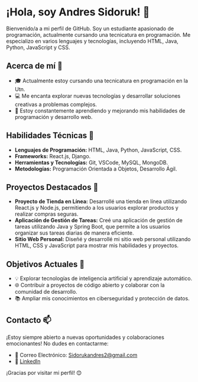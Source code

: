 # ¡Hola, soy Andres Sidoruk! 👋

Bienvenido/a a mi perfil de GitHub. Soy un estudiante apasionado de programación, actualmente cursando una tecnicatura en programación. Me especializo en varios lenguajes y tecnologías, incluyendo HTML, Java, Python, JavaScript y CSS.

## Acerca de mí 🌟

- 🎓 Actualmente estoy cursando una tecnicatura en programación en la Utn.
- 💻 Me encanta explorar nuevas tecnologías y desarrollar soluciones creativas a problemas complejos.
- 🌱 Estoy constantemente aprendiendo y mejorando mis habilidades de programación y desarrollo web.

## Habilidades Técnicas 💼

- **Lenguajes de Programación:** HTML, Java, Python, JavaScript, CSS.
- **Frameworks:** React.js, Django.
- **Herramientas y Tecnologías:** Git, VSCode, MySQL, MongoDB.
- **Metodologías:** Programación Orientada a Objetos, Desarrollo Ágil.

## Proyectos Destacados 🚀

- **Proyecto de Tienda en Línea:** Desarrollé una tienda en línea utilizando React.js y Node.js, permitiendo a los usuarios explorar productos y realizar compras seguras.
- **Aplicación de Gestión de Tareas:** Creé una aplicación de gestión de tareas utilizando Java y Spring Boot, que permite a los usuarios organizar sus tareas diarias de manera eficiente.
- **Sitio Web Personal:** Diseñé y desarrollé mi sitio web personal utilizando HTML, CSS y JavaScript para mostrar mis habilidades y proyectos.

## Objetivos Actuales 🎯

- 💡 Explorar tecnologías de inteligencia artificial y aprendizaje automático.
- 🌐 Contribuir a proyectos de código abierto y colaborar con la comunidad de desarrollo.
- 📚 Ampliar mis conocimientos en ciberseguridad y protección de datos.

## Contacto 📫

¡Estoy siempre abierto a nuevas oportunidades y colaboraciones emocionantes! No dudes en contactarme:

- 📧 Correo Electrónico: Sidorukandres2@gmail.com
- 💼 [LinkedIn](www.linkedin.com/in/andres-sidoruk-49b810288)

¡Gracias por visitar mi perfil! 😊
<!--
**sidorukandres/sidorukandres** is a ✨ _special_ ✨ repository because its `README.md` (this file) appears on your GitHub profile.

Here are some ideas to get you started:

- 🔭 I’m currently working on ...
- 🌱 I’m currently learning ...
- 👯 I’m looking to collaborate on ...
- 🤔 I’m looking for help with ...
- 💬 Ask me about ...
- 📫 How to reach me: ...
- 😄 Pronouns: ...
- ⚡ Fun fact: ...
-->
